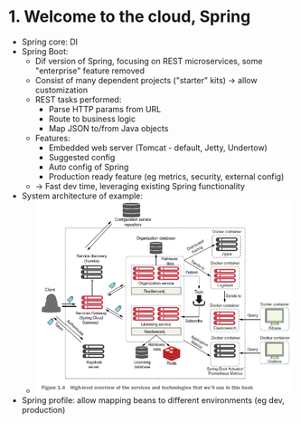# 1. Welcome to the cloud, Spring
- Spring core: DI
- Spring Boot:
  - Dif version of Spring, focusing on REST microservices, some "enterprise" feature removed
  - Consist of many dependent projects ("starter" kits) -> allow customization
  - REST tasks performed:
    - Parse HTTP params from URL
    - Route to business logic
    - Map JSON to/from Java objects
  - Features:
    - Embedded web server (Tomcat - default, Jetty, Undertow)
    - Suggested config
    - Auto config of Spring
    - Production ready feature (eg metrics, security, external config)
  - -> Fast dev time, leveraging existing Spring functionality
- System architecture of example:
  - <img src="./resources/1.4.png" width="600"/>
- Spring profile: allow mapping beans to different environments (eg dev, production)